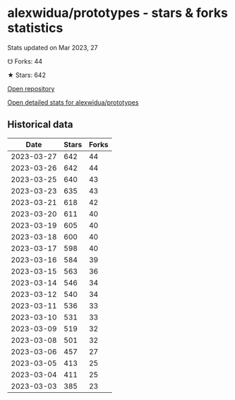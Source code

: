 # alexwidua/prototypes - stars & forks statistics

Stats updated on Mar 2023, 27

☋ Forks: 44

★ Stars: 642

[Open repository](https://github.com/alexwidua/prototypes)

[Open detailed stats for alexwidua/prototypes](https://reviewgithub.com/rep/alexwidua/prototypes)

## Historical data
| Date | Stars | Forks |
|------|-------|-------|
| 2023-03-27 | 642 | 44 | 
| 2023-03-26 | 642 | 44 | 
| 2023-03-25 | 640 | 43 | 
| 2023-03-23 | 635 | 43 | 
| 2023-03-21 | 618 | 42 | 
| 2023-03-20 | 611 | 40 | 
| 2023-03-19 | 605 | 40 | 
| 2023-03-18 | 600 | 40 | 
| 2023-03-17 | 598 | 40 | 
| 2023-03-16 | 584 | 39 | 
| 2023-03-15 | 563 | 36 | 
| 2023-03-14 | 546 | 34 | 
| 2023-03-12 | 540 | 34 | 
| 2023-03-11 | 536 | 33 | 
| 2023-03-10 | 531 | 33 | 
| 2023-03-09 | 519 | 32 | 
| 2023-03-08 | 501 | 32 | 
| 2023-03-06 | 457 | 27 | 
| 2023-03-05 | 413 | 25 | 
| 2023-03-04 | 411 | 25 | 
| 2023-03-03 | 385 | 23 | 

